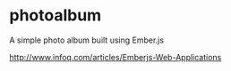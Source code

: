 photoalbum
==========

A simple photo album built using Ember.js

http://www.infoq.com/articles/Emberjs-Web-Applications
